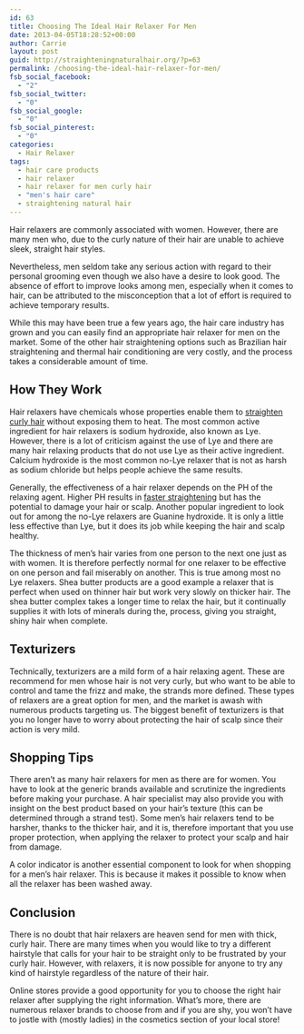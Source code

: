 ```yaml
---
id: 63
title: Choosing The Ideal Hair Relaxer For Men
date: 2013-04-05T18:28:52+00:00
author: Carrie
layout: post
guid: http://straighteningnaturalhair.org/?p=63
permalink: /choosing-the-ideal-hair-relaxer-for-men/
fsb_social_facebook:
  - "2"
fsb_social_twitter:
  - "0"
fsb_social_google:
  - "0"
fsb_social_pinterest:
  - "0"
categories:
  - Hair Relaxer
tags:
  - hair care products
  - hair relaxer
  - hair relaxer for men curly hair
  - "men's hair care"
  - straightening natural hair
---
```

Hair relaxers are commonly associated with women. However, there are many men who, due to the curly nature of their hair are unable to achieve sleek, straight hair styles.

Nevertheless, men seldom take any serious action with regard to their personal grooming even though we also have a desire to look good. The absence of effort to improve looks among men, especially when it comes to hair, can be attributed to the misconception that a lot of effort is required to achieve temporary results.

While this may have been true a few years ago, the hair care industry has grown and you can easily find an appropriate hair relaxer for men on the market. Some of the other hair straightening options such as Brazilian hair straightening and thermal hair conditioning are very costly, and the process takes a considerable amount of time.

## How They Work

Hair relaxers have chemicals whose properties enable them to <a title="How to Straighten Curly Hair" href="http://straighteningnaturalhair.org/how-to-straighten-curly-hair/" target="_blank" rel="noopener">straighten curly hair</a> without exposing them to heat. The most common active ingredient for hair relaxers is sodium hydroxide, also known as Lye. However, there is a lot of criticism against the use of Lye and there are many hair relaxing products that do not use Lye as their active ingredient. Calcium hydroxide is the most common no-Lye relaxer that is not as harsh as sodium chloride but helps people achieve the same results.

Generally, the effectiveness of a hair relaxer depends on the PH of the relaxing agent. Higher PH results in <a title="Get Straight Hair in Less Than 2 Hours" href="http://straighteningnaturalhair.org/get-straight-hair-in-less-than-2-hours/" target="_blank" rel="noopener">faster straightening</a> but has the potential to damage your hair or scalp. Another popular ingredient to look out for among the no-Lye relaxers are Guanine hydroxide. It is only a little less effective than Lye, but it does its job while keeping the hair and scalp healthy.

The thickness of men&#8217;s hair varies from one person to the next one just as with women. It is therefore perfectly normal for one relaxer to be effective on one person and fail miserably on another. This is true among most no Lye relaxers. Shea butter products are a good example a relaxer that is perfect when used on thinner hair but work very slowly on thicker hair. The shea butter complex takes a longer time to relax the hair, but it continually supplies it with lots of minerals during the, process, giving you straight, shiny hair when complete.

## Texturizers

Technically, texturizers are a mild form of a hair relaxing agent. These are recommend for men whose hair is not very curly, but who want to be able to control and tame the frizz and make, the strands more defined. These types of relaxers are a great option for men, and the market is awash with numerous products targeting us. The biggest benefit of texturizers is that you no longer have to worry about protecting the hair of scalp since their action is very mild.

## Shopping Tips

There aren&#8217;t as many hair relaxers for men as there are for women. You have to look at the generic brands available and scrutinize the ingredients before making your purchase. A hair specialist may also provide you with insight on the best product based on your hair&#8217;s texture (this can be determined through a strand test). Some men&#8217;s hair relaxers tend to be harsher, thanks to the thicker hair, and it is, therefore important that you use proper protection, when applying the relaxer to protect your scalp and hair from damage.

A color indicator is another essential component to look for when shopping for a men&#8217;s hair relaxer. This is because it makes it possible to know when all the relaxer has been washed away.

## Conclusion

There is no doubt that hair relaxers are heaven send for men with thick, curly hair. There are many times when you would like to try a different hairstyle that calls for your hair to be straight only to be frustrated by your curly hair. However, with relaxers, it is now possible for anyone to try any kind of hairstyle regardless of the nature of their hair.

Online stores provide a good opportunity for you to choose the right hair relaxer after supplying the right information. What&#8217;s more, there are numerous relaxer brands to choose from and if you are shy, you won&#8217;t have to jostle with (mostly ladies) in the cosmetics section of your local store!